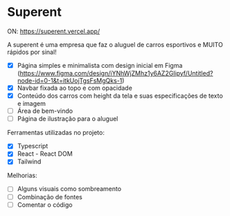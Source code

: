 # Superent

ON: https://superent.vercel.app/

A superent é uma empresa que faz o aluguel de carros esportivos e MUITO rápidos por sinal!

- [x] Página simples e minimalista com design inicial em Figma (https://www.figma.com/design/iYNhWjZMhz1y6AZ2Glipyf/Untitled?node-id=0-1&t=itkUojTgsFsMgQks-1)
- [x] Navbar fixada ao topo e com opacidade
- [x] Conteúdo dos carros com height da tela e suas especificações de texto e imagem
- [ ] Área de bem-vindo
- [ ] Página de ilustração para o aluguel

Ferramentas utilizadas no projeto:
- [X] Typescript
- [X] React - React DOM
- [X] Tailwind

Melhorias: 
- [ ] Alguns visuais como sombreamento
- [ ] Combinação de fontes
- [ ] Comentar o código
